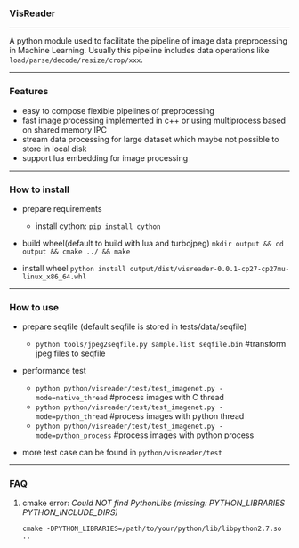 ### VisReader
---
A python module used to facilitate the pipeline of image data preprocessing in Machine Learning.
Usually this pipeline includes data operations like `load/parse/decode/resize/crop/xxx`.

---

### Features
  * easy to compose flexible pipelines of preprocessing
  * fast image processing implemented in c++ or using multiprocess based on shared memory IPC
  * stream data processing for large dataset which maybe not possible to store in local disk
  * support lua embedding for image processing

---
### How to install

  * prepare requirements
    - install cython: `pip install cython`

  * build wheel(default to build with lua and turbojpeg)
    `mkdir output && cd output && cmake ../ && make`

  * install wheel
    `python install output/dist/visreader-0.0.1-cp27-cp27mu-linux_x86_64.whl`

---
### How to use

  * prepare seqfile (default seqfile is stored in tests/data/seqfile)
    - `python tools/jpeg2seqfile.py sample.list seqfile.bin` #transform jpeg files to seqfile

  * performance test
    - `python python/visreader/test/test_imagenet.py -mode=native_thread` #process images with C thread
    - `python python/visreader/test/test_imagenet.py -mode=python_thread` #process images with python thread
    - `python python/visreader/test/test_imagenet.py -mode=python_process` #process images with python process

 * more test case can be found in `python/visreader/test`

---
### FAQ

  1. cmake error: *Could NOT find PythonLibs (missing: PYTHON_LIBRARIES PYTHON_INCLUDE_DIRS)*
     ```
     cmake -DPYTHON_LIBRARIES=/path/to/your/python/lib/libpython2.7.so ..
     ```

